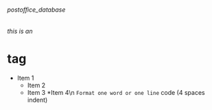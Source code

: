 # <h6>postoffice_database</h6>

### <h6>this is an <h1> tag

* Item 1
  * Item 2
  * Item 3
*Item 4\n
`Format one word or one line`
   code (4 spaces indent)
